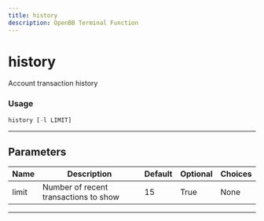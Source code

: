 ```yaml
---
title: history
description: OpenBB Terminal Function
---
```


# history

Account transaction history

### Usage

```python
history [-l LIMIT]
```

---

## Parameters

| Name | Description | Default | Optional | Choices |
| ---- | ----------- | ------- | -------- | ------- |
| limit | Number of recent transactions to show | 15 | True | None |

---
